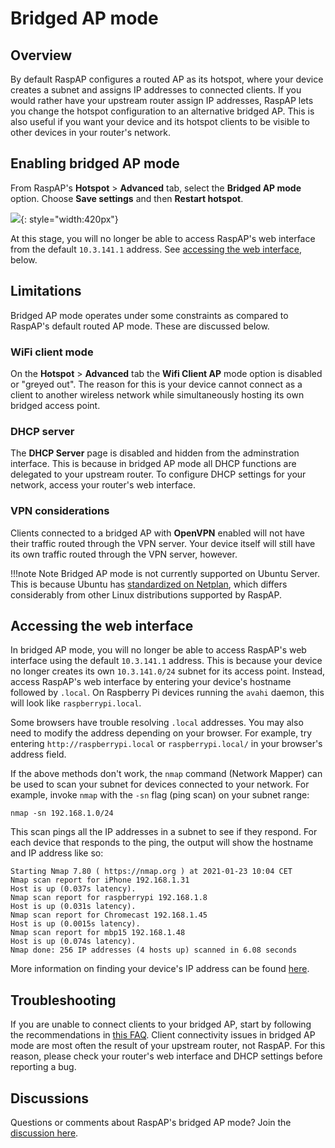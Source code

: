 # Bridged AP mode

## Overview

By default RaspAP configures a routed AP as its hotspot, where your device creates a subnet and assigns IP addresses to connected clients. If you would rather have your upstream router assign IP addresses, RaspAP lets you change the hotspot configuration to an alternative bridged AP. This is also useful if you want your device and its hotspot clients to be visible to other devices in your router's network.

## Enabling bridged AP mode
From RaspAP's **Hotspot** > **Advanced** tab, select the **Bridged AP mode** option.  Choose **Save settings** and then **Restart hotspot**.

![](https://user-images.githubusercontent.com/229399/224494216-af49936e-feb3-4932-b987-34505f0f54a7.png){: style="width:420px"}

At this stage, you will no longer be able to access RaspAP's web interface from the default `10.3.141.1` address. See [accessing the web interface](bridged.md#accessing-the-web-interface), below.
## Limitations
Bridged AP mode operates under some constraints as compared to RaspAP's default routed AP mode. These are discussed below.

### WiFi client mode
On the **Hotspot** > **Advanced** tab the **Wifi Client AP** mode option is disabled or "greyed out". The reason for this is your device cannot connect as a client to another wireless network while simultaneously hosting its own bridged access point.

### DHCP server
The **DHCP Server** page is disabled and hidden from the adminstration interface. This is because in bridged AP mode all DHCP functions are delegated to your upstream router. To configure DHCP settings for your network, access your router's web interface.

### VPN considerations
Clients connected to a bridged AP with **OpenVPN** enabled will not have their traffic routed through the VPN server. Your device itself will still have its own traffic routed through the VPN server, however.

!!!note Note
    Bridged AP mode is not currently supported on Ubuntu Server. This is because Ubuntu has [standardized on Netplan](https://ubuntu.com/blog/a-declarative-approach-to-linux-networking-with-netplan), which differs considerably from other Linux distributions supported by RaspAP.


## Accessing the web interface
In bridged AP mode, you will no longer be able to access RaspAP's web interface using the default `10.3.141.1` address. This is because your device no longer creates its own `10.3.141.0/24` subnet for its access point. Instead, access RaspAP's web interface by entering your device's hostname followed by `.local`. On Raspberry Pi devices running the `avahi` daemon, this will look like `raspberrypi.local`.

Some browsers have trouble resolving `.local` addresses. You may also need to modify the address depending on your browser. For example, try entering `http://raspberrypi.local` or `raspberrypi.local/` in your browser's address field.

If the above methods don't work, the `nmap` command (Network Mapper) can be used to scan your subnet for devices connected to your network. For example, invoke `nmap` with the `-sn` flag (ping scan) 
on your subnet range:

```
nmap -sn 192.168.1.0/24
```

This scan pings all the IP addresses in a subnet to see if they respond. For each device that responds to the ping, the output will show the hostname and IP address like so:

```
Starting Nmap 7.80 ( https://nmap.org ) at 2021-01-23 10:04 CET
Nmap scan report for iPhone 192.168.1.31
Host is up (0.037s latency).
Nmap scan report for raspberrypi 192.168.1.8
Host is up (0.031s latency).
Nmap scan report for Chromecast 192.168.1.45
Host is up (0.0015s latency).
Nmap scan report for mbp15 192.168.1.48
Host is up (0.074s latency).
Nmap done: 256 IP addresses (4 hosts up) scanned in 6.08 seconds
```

More information on finding your device's IP address can be found [here](https://www.raspberrypi.org/documentation/remote-access/ip-address.md).

## Troubleshooting
If you are unable to connect clients to your bridged AP, start by following the recommendations in [this FAQ](faq.md#bridged). Client connectivity issues in bridged AP mode are most often the result of your upstream router, not RaspAP. For this reason, please check your router's web interface and DHCP settings before reporting a bug.

## Discussions
Questions or comments about RaspAP's bridged AP mode? Join the [discussion here](https://github.com/RaspAP/raspap-webgui/discussions/).

